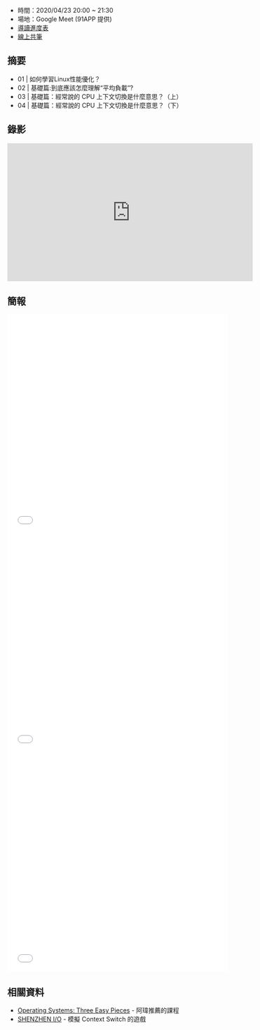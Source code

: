 
* 時間：2020/04/23 20:00 ~ 21:30
* 場地：Google Meet (91APP 提供)
* [導讀進度表](https://lds.guru/9tzsrm)
* [線上共筆](https://hackmd.io/BzKXCAmjROOzVGXtAHk7pA)

## 摘要

* 01 | 如何學習Linux性能優化？
* 02 | 基礎篇:到底應該怎麼理解“平均負載”?
* 03 | 基礎篇：經常說的 CPU 上下文切換是什麼意思？（上）
* 04 | 基礎篇：經常說的 CPU 上下文切換是什麼意思？（下）

## 錄影

<iframe width="560" height="315" src="https://www.youtube.com/embed/4n33-I1aqNQ" frameborder="0" allow="accelerometer; autoplay; encrypted-media; gyroscope; picture-in-picture" allowfullscreen></iframe>


## 簡報

<embed src="/pdf/Linux/01_How-to-Learn.pdf" type="application/pdf" width="100%" height="500px" />
<embed src="/pdf/Linux/02_Average-Load.pdf" type="application/pdf" width="100%" height="500px" />
<embed src="/pdf/Linux/03-04_Context-Switch.pdf" type="application/pdf" width="100%" height="500px" />


## 相關資料

* [Operating Systems: Three Easy Pieces](http://pages.cs.wisc.edu/~remzi/OSTEP/) - 阿瑋推薦的課程
* [SHENZHEN I/O](https://store.steampowered.com/app/504210/SHENZHEN_IO/) - 模擬 Context Switch 的遊戲